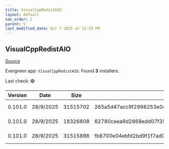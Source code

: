 ```yaml
---
title: VisualCppRedistAIO
layout: default
nav_order: 2
parent: V
last_modified_date: Oct 7 2025 at 12:29 PM
---
```


## VisualCppRedistAIO

[Source](https://github.com/abbodi1406/vcredist)

Evergreen app: `VisualCppRedistAIO`. Found **3** installers.

Last check: 🟢

| Version | Date      | Size     | Sha256                                                           | Architecture | InstallerType | Type | URI                                                                                                                                                                                                            |
| ------- | --------- | -------- | ---------------------------------------------------------------- | ------------ | ------------- | ---- | -------------------------------------------------------------------------------------------------------------------------------------------------------------------------------------------------------------- |
| 0.101.0 | 28/9/2025 | 31515702 | 265a5d47acc9f2998253e0432dcefa94a1ead7180dc5660abb5a64297c483790 | x64          | Default       | exe  | [https://github.com/abbodi1406/vcredist/releases/download/v0.101.0/VisualCppRedist_AIO_x86_x64.exe](https://github.com/abbodi1406/vcredist/releases/download/v0.101.0/VisualCppRedist_AIO_x86_x64.exe)         |
| 0.101.0 | 28/9/2025 | 18326808 | 62780ceea9d2868edd07f35e7ba935ebc00e8ed338100dcdf8362451fa33b906 | x86          | Default       | exe  | [https://github.com/abbodi1406/vcredist/releases/download/v0.101.0/VisualCppRedist_AIO_x86only.exe](https://github.com/abbodi1406/vcredist/releases/download/v0.101.0/VisualCppRedist_AIO_x86only.exe)         |
| 0.101.0 | 28/9/2025 | 31515898 | fb8700e04ebfd2bd9f1f7ad01b6340a5d093e42a662ea733906dc10608852625 | x64          | Default       | zip  | [https://github.com/abbodi1406/vcredist/releases/download/v0.101.0/VisualCppRedist_AIO_x86_x64_101.zip](https://github.com/abbodi1406/vcredist/releases/download/v0.101.0/VisualCppRedist_AIO_x86_x64_101.zip) |
